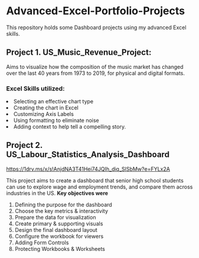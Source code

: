 # Advanced-Excel-Portfolio-Projects

This repository holds some Dashboard projects using my advanced Excel skills.

## Project 1. US_Music_Revenue_Project:
Aims to visualize how the composition of the music market has changed over the last 40 years
 from 1973 to 2019, for physical and digital formats.

### Excel Skills utilized:
<li> Selecting an effective chart type
<li> Creating the chart in Excel
<li> Customizing Axis Labels
<li> Using formatting to eliminate noise
<li> Adding context to help tell a compelling story.

 
 ## Project 2. US_Labour_Statistics_Analysis_Dashboard
 https://1drv.ms/x/s!AnjdNA3T41Hei74JQIh_diq_SlSbMw?e=FYLx2A

This project aims to create a dashboard that senior high school students can use to explore
wage and employment trends, and compare them across industries in the US.
<b> Key objectives were</b> 

1. Defining the purpose for the dashboard
2. Choose the key metrics & interactivity
3. Prepare the data for visualization
4. Create primary & supporting visuals
5. Design the final dashboard layout
6. Configure the workbook for viewers
7. Adding Form Controls
8. Protecting Workbooks & Worksheets
